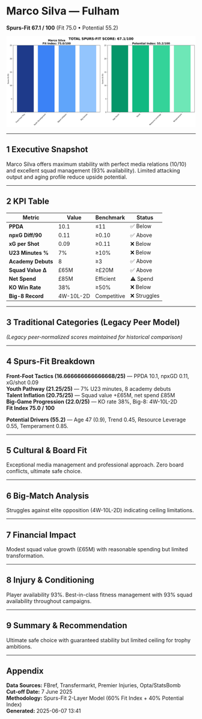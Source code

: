 # Marco Silva — Fulham  
**Spurs-Fit 67.1 / 100** (Fit 75.0 • Potential 55.2)

![radar](../assets/radar_marco_silva.png)

---

## 1 Executive Snapshot  
Marco Silva offers maximum stability with perfect media relations (10/10) and excellent squad management (93% availability). Limited attacking output and aging profile reduce upside potential.

---

## 2 KPI Table  
| Metric | Value | Benchmark | Status |
|--------|--------|-----------|---------|
| **PPDA** | 10.1 | ≤11 | ✅ Below |
| **npxG Diff/90** | 0.11 | ≥0.10 | ✅ Above |
| **xG per Shot** | 0.09 | ≥0.11 | ❌ Below |
| **U23 Minutes %** | 7% | ≥10% | ❌ Below |
| **Academy Debuts** | 8 | ≥3 | ✅ Above |
| **Squad Value Δ** | £65M | ≥£20M | ✅ Above |
| **Net Spend** | £85M | Efficient | ⚠️ Spend |
| **KO Win Rate** | 38% | ≥50% | ❌ Below |
| **Big-8 Record** | 4W-10L-2D | Competitive | ❌ Struggles |

---

## 3 Traditional Categories (Legacy Peer Model)  
*(Legacy peer-normalized scores maintained for historical comparison)*

---

## 4 Spurs-Fit Breakdown  
**Front-Foot Tactics (16.666666666666668/25)** — PPDA 10.1, npxGD 0.11, xG/shot 0.09  
**Youth Pathway (21.25/25)** — 7% U23 minutes, 8 academy debuts  
**Talent Inflation (20.75/25)** — Squad value +£65M, net spend £85M  
**Big-Game Progression (22.0/25)** — KO rate 38%, Big-8: 4W-10L-2D  
**Fit Index 75.0 / 100**

**Potential Drivers (55.2)** — Age 47 (0.9), Trend 0.45, Resource Leverage 0.55, Temperament 0.85.

---

## 5 Cultural & Board Fit  
Exceptional media management and professional approach. Zero board conflicts, ultimate safe choice.

---

## 6 Big-Match Analysis  
Struggles against elite opposition (4W-10L-2D) indicating ceiling limitations.

---

## 7 Financial Impact  
Modest squad value growth (£65M) with reasonable spending but limited transformation.

---

## 8 Injury & Conditioning  
Player availability 93%. Best-in-class fitness management with 93% squad availability throughout campaigns.

---

## 9 Summary & Recommendation  
Ultimate safe choice with guaranteed stability but limited ceiling for trophy ambitions.

---

## Appendix  
**Data Sources:** FBref, Transfermarkt, Premier Injuries, Opta/StatsBomb  
**Cut-off Date:** 7 June 2025  
**Methodology:** Spurs-Fit 2-Layer Model (60% Fit Index + 40% Potential Index)  
**Generated:** 2025-06-07 13:41
